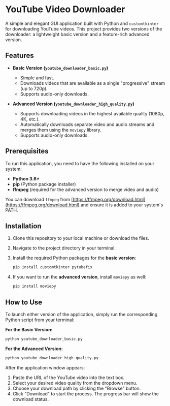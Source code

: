# YouTube Video Downloader

A simple and elegant GUI application built with Python and `customtkinter` for downloading YouTube videos. This project provides two versions of the downloader: a lightweight basic version and a feature-rich advanced version.

## Features

  - **Basic Version (`youtube_downloader_basic.py`)**

      - Simple and fast.
      - Downloads videos that are available as a single "progressive" stream (up to 720p).
      - Supports audio-only downloads.

  - **Advanced Version (`youtube_downloader_high_quality.py`)**

      - Supports downloading videos in the highest available quality (1080p, 4K, etc.).
      - Automatically downloads separate video and audio streams and merges them using the `moviepy` library.
      - Supports audio-only downloads.

## Prerequisites

To run this application, you need to have the following installed on your system:

  - **Python 3.6+**
  - **pip** (Python package installer)
  - **ffmpeg** (required for the advanced version to merge video and audio)

You can download `ffmpeg` from [https://ffmpeg.org/download.html](https://ffmpeg.org/download.html) and ensure it is added to your system's PATH.

## Installation

1.  Clone this repository to your local machine or download the files.

2.  Navigate to the project directory in your terminal.

3.  Install the required Python packages for the **basic version**:

    ```bash
    pip install customtkinter pytubefix
    ```

4.  If you want to run the **advanced version**, install `moviepy` as well:

    ```bash
    pip install moviepy
    ```

## How to Use

To launch either version of the application, simply run the corresponding Python script from your terminal:

**For the Basic Version:**

```bash
python youtube_downloader_basic.py
```

**For the Advanced Version:**

```bash
python youtube_downloader_high_quality.py
```

After the application window appears:

1.  Paste the URL of the YouTube video into the text box.
2.  Select your desired video quality from the dropdown menu.
3.  Choose your download path by clicking the "Browse" button.
4.  Click "Download" to start the process. The progress bar will show the download status.
